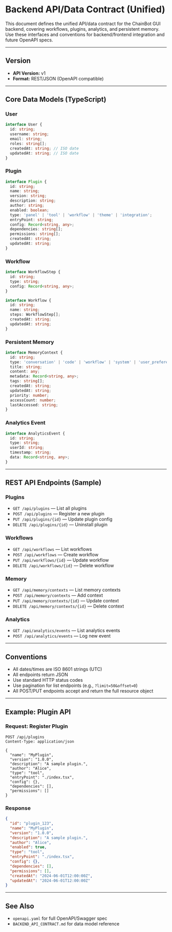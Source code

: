 # Backend API/Data Contract (Unified)

This document defines the unified API/data contract for the ChainBot GUI backend, covering workflows, plugins, analytics, and persistent memory. Use these interfaces and conventions for backend/frontend integration and future OpenAPI specs.

---

## Version
- **API Version:** v1
- **Format:** REST/JSON (OpenAPI compatible)

---

## Core Data Models (TypeScript)

### User
```ts
interface User {
  id: string;
  username: string;
  email: string;
  roles: string[];
  createdAt: string; // ISO date
  updatedAt: string; // ISO date
}
```

### Plugin
```ts
interface Plugin {
  id: string;
  name: string;
  version: string;
  description: string;
  author: string;
  enabled: boolean;
  type: 'panel' | 'tool' | 'workflow' | 'theme' | 'integration';
  entryPoint: string;
  config: Record<string, any>;
  dependencies: string[];
  permissions: string[];
  createdAt: string;
  updatedAt: string;
}
```

### Workflow
```ts
interface WorkflowStep {
  id: string;
  type: string;
  config: Record<string, any>;
}

interface Workflow {
  id: string;
  name: string;
  steps: WorkflowStep[];
  createdAt: string;
  updatedAt: string;
}
```

### Persistent Memory
```ts
interface MemoryContext {
  id: string;
  type: 'conversation' | 'code' | 'workflow' | 'system' | 'user_preference';
  title: string;
  content: any;
  metadata: Record<string, any>;
  tags: string[];
  createdAt: string;
  updatedAt: string;
  priority: number;
  accessCount: number;
  lastAccessed: string;
}
```

### Analytics Event
```ts
interface AnalyticsEvent {
  id: string;
  type: string;
  userId: string;
  timestamp: string;
  data: Record<string, any>;
}
```

---

## REST API Endpoints (Sample)

### Plugins
- `GET /api/plugins` — List all plugins
- `POST /api/plugins` — Register a new plugin
- `PUT /api/plugins/{id}` — Update plugin config
- `DELETE /api/plugins/{id}` — Uninstall plugin

### Workflows
- `GET /api/workflows` — List workflows
- `POST /api/workflows` — Create workflow
- `PUT /api/workflows/{id}` — Update workflow
- `DELETE /api/workflows/{id}` — Delete workflow

### Memory
- `GET /api/memory/contexts` — List memory contexts
- `POST /api/memory/contexts` — Add context
- `PUT /api/memory/contexts/{id}` — Update context
- `DELETE /api/memory/contexts/{id}` — Delete context

### Analytics
- `GET /api/analytics/events` — List analytics events
- `POST /api/analytics/events` — Log new event

---

## Conventions
- All dates/times are ISO 8601 strings (UTC)
- All endpoints return JSON
- Use standard HTTP status codes
- Use pagination for list endpoints (e.g., `?limit=50&offset=0`)
- All POST/PUT endpoints accept and return the full resource object

---

## Example: Plugin API

### Request: Register Plugin
```http
POST /api/plugins
Content-Type: application/json

{
  "name": "MyPlugin",
  "version": "1.0.0",
  "description": "A sample plugin.",
  "author": "Alice",
  "type": "tool",
  "entryPoint": "./index.tsx",
  "config": {},
  "dependencies": [],
  "permissions": []
}
```

### Response
```json
{
  "id": "plugin_123",
  "name": "MyPlugin",
  "version": "1.0.0",
  "description": "A sample plugin.",
  "author": "Alice",
  "enabled": true,
  "type": "tool",
  "entryPoint": "./index.tsx",
  "config": {},
  "dependencies": [],
  "permissions": [],
  "createdAt": "2024-06-01T12:00:00Z",
  "updatedAt": "2024-06-01T12:00:00Z"
}
```

---

## See Also
- `openapi.yaml` for full OpenAPI/Swagger spec
- `BACKEND_API_CONTRACT.md` for data model reference 